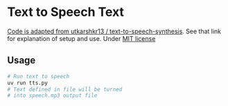 # Text to Speech Text

[Code is adapted from utkarshkr13 / text-to-speech-synthesis](https://github.com/utkarshkr13/text-to-speech-synthesis/tree/main).
See that link for explanation of setup and use.
Under [MIT license](https://github.com/utkarshkr13/text-to-speech-synthesis/tree/main?tab=MIT-1-ov-file#readme)

## Usage

```sh
# Run text to speech
uv run tts.py
# Text defined in file will be turned
# into speech.mp3 output file

```
